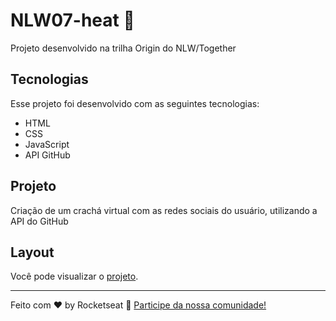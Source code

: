# NLW07-heat 🚀
Projeto desenvolvido na trilha Origin do NLW/Together

## Tecnologias

Esse projeto foi desenvolvido com as seguintes tecnologias:

- HTML
- CSS
- JavaScript
- API GitHub

## Projeto


Criação de um crachá virtual com as redes sociais do usuário, utilizando a API do GitHub
## Layout

Você pode visualizar o [projeto](https://mathsena.github.io/NLW07-heat/).

---

Feito com ♥ by Rocketseat :wave: [Participe da nossa comunidade!](https://discordapp.com/invite/gCRAFhc)
